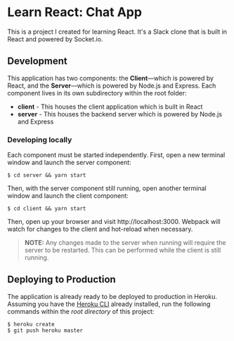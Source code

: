 # Learn React: Chat App

This is a project I created for learning React. It's a Slack clone that is built in React and powered by Socket.io.

## Development

This application has two components: the **Client**—which is powered by React, and the **Server**—which is powered by Node.js and Express.
Each component lives in its own subdirectory within the root folder:

* **client** - This houses the client application which is built in React
* **server** - This houses the backend server which is powered by Node.js and Express

### Developing locally

Each component must be started independently. First, open a new terminal window and launch the server component:

```
$ cd server && yarn start
```

Then, with the server component still running, open another terminal window and launch the client component:

```
$ cd client && yarn start
```

Then, open up your browser and visit http://localhost:3000. Webpack will watch for changes to the client and hot-reload when necessary.

> **NOTE:** Any changes made to the server when running will require the server to be restarted. This can be performed while the client is still running.

## Deploying to Production

The application is already ready to be deployed to production in Heroku. Assuming you have the [Heroku CLI](https://devcenter.heroku.com/articles/heroku-cli) already installed, run the following commands within the _root directory_ of this project:

```
$ heroku create
$ git push heroku master
```
